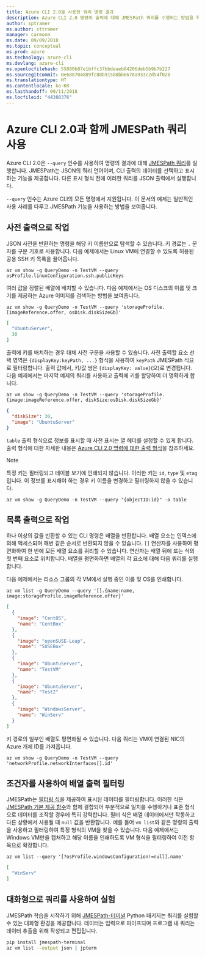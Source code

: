 ```yaml
---
title: Azure CLI 2.0을 사용한 쿼리 명령 결과
description: Azure CLI 2.0 명령의 출력에 대해 JMESPath 쿼리를 수행하는 방법을 학습합니다.
author: sptramer
ms.author: sttramer
manager: carmonm
ms.date: 09/09/2018
ms.topic: conceptual
ms.prod: azure
ms.technology: azure-cli
ms.devlang: azure-cli
ms.openlocfilehash: 55880b87e1bffc37bbdeaeb84206deb5b9b7b227
ms.sourcegitcommit: 0e688704889fc88b91588bb6678a933c2d54f020
ms.translationtype: HT
ms.contentlocale: ko-KR
ms.lasthandoff: 09/11/2018
ms.locfileid: "44388376"
---
```

# <a name="use-jmespath-queries-with-azure-cli-20"></a>Azure CLI 2.0과 함께 JMESPath 쿼리 사용

Azure CLI 2.0은 `--query` 인수를 사용하여 명령의 결과에 대해 [JMESPath 쿼리](http://jmespath.org)를 실행합니다. JMESPath는 JSON의 쿼리 언어이며, CLI 출력의 데이터를 선택하고 표시하는 기능을 제공합니다. 다른 표시 형식 전에 이러한 쿼리를 JSON 출력에서 실행합니다.

`--query` 인수는 Azure CLI의 모든 명령에서 지원됩니다. 이 문서의 예제는 일반적인 사용 사례를 다루고 JMESPath 기능을 사용하는 방법을 보여줍니다.

## <a name="work-with-dictionary-output"></a>사전 출력으로 작업

JSON 사전을 반환하는 명령을 해당 키 이름만으로 탐색할 수 있습니다. 키 경로는 `.` 문자를 구분 기호로 사용합니다. 다음 예제에서는 Linux VM에 연결할 수 있도록 허용된 공용 SSH 키 목록을 끌어옵니다.

```azurecli-interactive
az vm show -g QueryDemo -n TestVM --query osProfile.linuxConfiguration.ssh.publicKeys
```

여러 값을 정렬된 배열에 배치할 수 있습니다. 다음 예제에서는 OS 디스크의 이름 및 크기를 제공하는 Azure 이미지를 검색하는 방법을 보여줍니다.

```azurecli-interactive
az vm show -g QueryDemo -n TestVM --query 'storageProfile.[imageReference.offer, osDisk.diskSizeGb]'
```

```json
[
  "UbuntuServer",
  30
]
```

출력에 키를 배치하는 경우 대체 사전 구문을 사용할 수 있습니다.  사전 출력할 요소 선택 영역은 `{displayKey:keyPath, ...}` 형식을 사용하여 `keyPath` JMESPath 식으로 필터링합니다. 출력 값에서, 키/값 쌍은 `{displayKey: value}`(으)로 변경됩니다. 다음 예제에서는 마지막 예제의 쿼리를 사용하고 출력에 키를 할당하여 더 명확하게 합니다.

```azurecli-interactive
az vm show -g QueryDemo -n TestVM --query 'storageProfile.{image:imageReference.offer, diskSize:osDisk.diskSizeGb}'
```

```json
{
  "diskSize": 30,
  "image": "UbuntuServer"
}
```

`table` 출력 형식으로 정보를 표시할 때 사전 표시는 열 헤더를 설정할 수 있게 합니다. 출력 형식에 대한 자세한 내용은 [Azure CLI 2.0 명령에 대한 출력 형식](/cli/azure/format-output-azure-cli)을 참조하세요.

> [!NOTE]
> 특정 키는 필터링되고 테이블 보기에 인쇄되지 않습니다. 이러한 키는 `id`, `type` 및 `etag`입니다. 이 정보를 표시해야 하는 경우 키 이름을 변경하고 필터링하지 않을 수 있습니다.
>
> ```azurecli
> az vm show -g QueryDemo -n TestVM --query "{objectID:id}" -o table
> ```

## <a name="work-with-list-output"></a>목록 출력으로 작업

하나 이상의 값을 반환할 수 있는 CLI 명령은 배열을 반환합니다. 배열 요소는 인덱스에 의해 액세스되며 매번 같은 순서로 반환되지 않을 수 있습니다. `[]` 연산자를 사용하여 평면화하여 한 번에 모든 배열 요소를 쿼리할 수 있습니다. 연산자는 배열 뒤에 또는 식의 첫 번째 요소로 위치합니다. 배열을 평면화하면 배열의 각 요소에 대해 다음 쿼리를 실행합니다.

다음 예제에서는 리소스 그룹의 각 VM에서 실행 중인 이름 및 OS를 인쇄합니다.

```azurecli-interactive
az vm list -g QueryDemo --query '[].{name:name, image:storageProfile.imageReference.offer}'
```

```json
[
  {
    "image": "CentOS",
    "name": "CentBox"
  },
  {
    "image": "openSUSE-Leap",
    "name": "SUSEBox"
  },
  {
    "image": "UbuntuServer",
    "name": "TestVM"
  },
  {
    "image": "UbuntuServer",
    "name": "Test2"
  },
  {
    "image": "WindowsServer",
    "name": "WinServ"
  }
]
```

키 경로의 일부인 배열도 평면화될 수 있습니다. 다음 쿼리는 VM이 연결된 NIC의 Azure 개체 ID를 가져옵니다.

```azurecli-interactive
az vm show -g QueryDemo -n TestVM --query 'networkProfile.networkInterfaces[].id'
```

## <a name="filter-array-output-with-predicates"></a>조건자를 사용하여 배열 출력 필터링

JMESPath는 [필터링 식](http://jmespath.org/specification.html#filterexpressions)을 제공하여 표시된 데이터를 필터링합니다. 이러한 식은 [JMESPath 기본 제공 함수](http://jmespath.org/specification.html#built-in-functions)와 함께 결합되어 부분적으로 일치를 수행하거나 표준 형식으로 데이터를 조작할 경우에 특히 강력합니다. 필터 식은 배열 데이터에서만 작동하고 다른 상황에서 사용될 때 `null` 값을 반환합니다. 예를 들어 `vm list`와 같은 명령의 출력을 사용하고 필터링하여 특정 형식의 VM을 찾을 수 있습니다. 다음 예제에서는 Windows VM만을 캡처하고 해당 이름을 인쇄하도록 VM 형식을 필터링하여 이전 항목으로 확장합니다.

```azurecli-interactive
az vm list --query '[?osProfile.windowsConfiguration!=null].name'
```

```json
[
  "WinServ"
]
```

## <a name="experiment-with-queries-interactively"></a>대화형으로 쿼리를 사용하여 실험

JMESPath 학습을 시작하기 위해 [JMESPath-터미널](https://github.com/jmespath/jmespath.terminal) Python 패키지는 쿼리를 실험할 수 있는 대화형 환경을 제공합니다. 데이터는 입력으로 파이프되며 프로그램 내 쿼리는 데이터 추출을 위해 작성되고 편집됩니다.

```bash
pip install jmespath-terminal
az vm list --output json | jpterm
```
